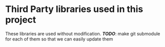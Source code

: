 # Third Party libraries used in this project

These libraries are used without modification.
***TODO***: make git submodule for each of them so that we can easily update them
